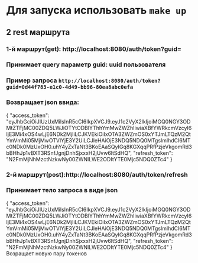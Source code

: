 # Для запуска использовать ```make up```

## 2 rest маршрута
### 1-й маршрут(get): http://localhost:8080/auth/token?guid=
### Принимает query параметр guid: uuid пользователя
### Пример запроса ```http://localhost:8080/auth/token?guid=0d44f783-e1c0-4d49-bb96-80ea8abc0efa```
### Возвращает json ввида: 
{
    "access_token": "eyJhbGciOiJIUzUxMiIsInR5cCI6IkpXVCJ9.eyJ1c2VyX2lkIjoiMGQ0NGY3ODMtZTFjMC00ZDQ5LWJiOTYtODBlYThhYmMwZWZhIiwiaXBfYWRkcmVzcyI6IjE3Mi4xOS4wLjE6NDk2MjIiLCJKVEkiOiIxOTA3ZWZmOS0xYTJmLTQzM2QtYmVmMi05MjMwOTVlYjE3Y2UiLCJleHAiOjE3NDQ5NDQ0MTgsImlhdCI6MTc0NDk0MzUxOH0.uhY4yZxTaNt3BKoEAaSQyIGq8KGXqqPRfPzjeVkgomRd3bBHhJp1vBXT3RSnfJgnjDnhSjxxxH2jUvw6ltSdHQ",
    "refresh_token": "N2FmMjNhMzctNzkwNy00ZWNlLWE2ODItYTE0Mjc5NDQ0ZTc4"
}


### 2-й маршрут(post):http://localhost:8080/auth/token/refresh
### Принимает тело запроса в виде json
{
    "access_token": "eyJhbGciOiJIUzUxMiIsInR5cCI6IkpXVCJ9.eyJ1c2VyX2lkIjoiMGQ0NGY3ODMtZTFjMC00ZDQ5LWJiOTYtODBlYThhYmMwZWZhIiwiaXBfYWRkcmVzcyI6IjE3Mi4xOS4wLjE6NDk2MjIiLCJKVEkiOiIxOTA3ZWZmOS0xYTJmLTQzM2QtYmVmMi05MjMwOTVlYjE3Y2UiLCJleHAiOjE3NDQ5NDQ0MTgsImlhdCI6MTc0NDk0MzUxOH0.uhY4yZxTaNt3BKoEAaSQyIGq8KGXqqPRfPzjeVkgomRd3bBHhJp1vBXT3RSnfJgnjDnhSjxxxH2jUvw6ltSdHQ",
    "refresh_token": "N2FmMjNhMzctNzkwNy00ZWNlLWE2ODItYTE0Mjc5NDQ0ZTc4"
}
Возращает новую пару токенов
